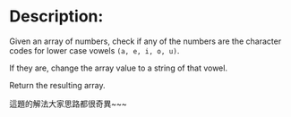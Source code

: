 # Description:
Given an array of numbers, check if any of the numbers are the character codes for lower case vowels `(a, e, i, o, u)`.

If they are, change the array value to a string of that vowel.

Return the resulting array.


這題的解法大家思路都很奇異~~~